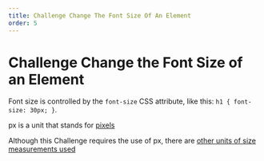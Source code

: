 ```yaml
---
title: Challenge Change The Font Size Of An Element
order: 5
---
```

# Challenge Change the Font Size of an Element

Font size is controlled by the `font-size` CSS attribute, like this: `h1 { font-size: 30px; }`.

px is a unit that stands for [pixels](https://en.wikipedia.org/wiki/Pixel)

Although this Challenge requires the use of px, there are [other units of size measurements used](http://www.w3.org/Style/Examples/007/units.en.html)
